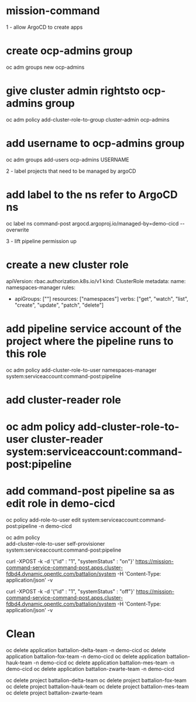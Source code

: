 # mission-command

1 - allow ArgoCD to create apps 
# create ocp-admins group
oc adm groups new ocp-admins

# give cluster admin rightsto ocp-admins group
oc adm policy add-cluster-role-to-group cluster-admin ocp-admins

# add username to ocp-admins group
oc adm groups add-users ocp-admins USERNAME

2 - label projects that need to be managed by argoCD

# add label to the ns refer to ArgoCD ns
oc label ns command-post argocd.argoproj.io/managed-by=demo-cicd --overwrite

3 - lift pipeline permission up 
# create a new cluster role 

apiVersion: rbac.authorization.k8s.io/v1
kind: ClusterRole
metadata:
  name: namespaces-manager
rules:
- apiGroups: [""]
  resources: ["namespaces"]
  verbs: ["get", "watch", "list", "create", "update", "patch", "delete"]

# add pipeline service account of the project where the pipeline runs to this role 

oc adm policy add-cluster-role-to-user namespaces-manager system:serviceaccount:command-post:pipeline

# add cluster-reader role
# oc adm policy add-cluster-role-to-user cluster-reader system:serviceaccount:command-post:pipeline

# add command-post pipeline sa as edit role in demo-cicd

oc policy add-role-to-user edit system:serviceaccount:command-post:pipeline -n demo-cicd

oc adm policy \
    add-cluster-role-to-user self-provisioner \
    system:serviceaccount:command-post:pipeline




curl -XPOST -k -d '{"id" : "1", "systemStatus" : "on"}' https://mission-command-service-command-post.apps.cluster-fdbd4.dynamic.opentlc.com/battalion/system  -H 'Content-Type: application/json' -v


curl -XPOST -k -d '{"id" : "1", "systemStatus" : "off"}' https://mission-command-service-command-post.apps.cluster-fdbd4.dynamic.opentlc.com/battalion/system  -H 'Content-Type: application/json' -v




# Clean
 

oc delete application battalion-delta-team -n demo-cicd
oc delete application battalion-fox-team -n demo-cicd
oc delete application battalion-hauk-team -n demo-cicd
oc delete application battalion-mes-team -n demo-cicd
oc delete application battalion-zwarte-team -n demo-cicd

oc delete project battalion-delta-team 
oc delete project battalion-fox-team
oc delete project battalion-hauk-team
oc delete project battalion-mes-team
oc delete project battalion-zwarte-team
